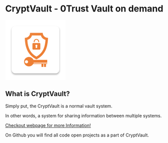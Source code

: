 # CryptVault - 0Trust Vault on demand

![logo](./logo.png)

## What is CryptVault?
Simply put, the CryptVault is a normal vault system. 

In other words, a system for sharing information between multiple systems.

[Checkout webpage for more Information!](https://cryptvault.cloud)

On Github you will find all code open projects as a part of CryptVault.

